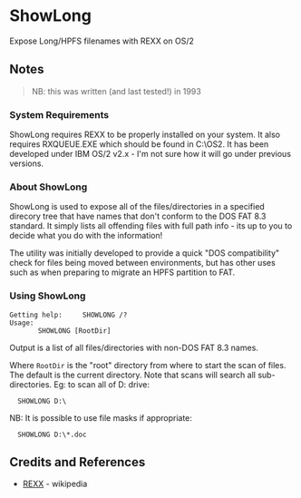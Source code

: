 # ShowLong

Expose Long/HPFS filenames with REXX on OS/2

## Notes

> NB: this was written (and last tested!) in 1993


### System Requirements

ShowLong requires REXX to be properly installed on your system. It also
requires RXQUEUE.EXE which should be found in C:\OS2. It has been developed
under IBM OS/2 v2.x - I'm not sure how it will go under previous versions.

### About ShowLong

ShowLong is used to expose all of the files/directories in a specified direcory
tree that have names that don't conform to the DOS FAT 8.3 standard.
It simply lists all offending files with full path info - its up to you
to decide what you do with the information!

The utility was initially developed to provide a quick "DOS compatibility"
check for files being moved between environments, but has other uses such
as when preparing to migrate an HPFS partition to FAT.

### Using ShowLong

```
Getting help:     SHOWLONG /?
Usage:
       SHOWLONG [RootDir]
```

Output is a list of all files/directories with non-DOS FAT 8.3 names.

Where `RootDir` is the "root" directory from where to start the scan of files. The
default is the current directory. Note that scans will search all
sub-directories.
Eg: to scan all of D: drive:

```
  SHOWLONG D:\
```

NB: It is possible to use file masks if appropriate:

```
  SHOWLONG D:\*.doc
```

## Credits and References

* [REXX](https://en.wikipedia.org/wiki/Rexx) - wikipedia
